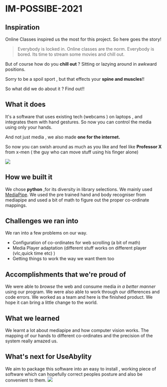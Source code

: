 # IM-POSSIBE-2021
## Inspiration
Online Classes inspired us the most for this project.
So here goes the story!
>Everybody is locked in.
>Online classes are the norm.
>Everybody is bored.
>Its time to stream some movies and chill out.

But of course how do you **chill out** ?
Sitting or lazying around in awkward positions.

Sorry to be a spoil sport , but that effects your **spine and muscles**!! 

So what did we do about it ?
Find out!!

## What it does
It's a software that uses existing tech (webcams ) on laptops , and integrates them with hand gestures. So now you can control the media using only your hands.

And not just media , we also made **one for the internet.**

So now you can swish around as much as you like and feel like **Professor X** from x-men ( the guy who can move stuff using his finger alone)

![](https://imgr.search.brave.com/aO9XwDyMKHAmr4FGqg2lDSVWLVj3xZnE7rFsIdOUxOc/fit/1200/721/ce/1/aHR0cHM6Ly9tZWRp/YS5jb21pY2Jvb2su/Y29tLzIwMTcvMDUv/eG1lbi1uZXctbXV0/YW50cy1jaGFybGVz/LXhhdmllci05OTU5/MjYtMTI4MHgwLnBu/Zw)

## How we built it
We chose **python** ,for its diversity in library selections.
We mainly used [MediaPipe](https://mediapipe.dev/).
We used the pre trained hand and body recogniser from mediapipe and used a bit of math to figure out the proper co-ordinate mappings.



## Challenges we ran into
We ran into a few problems on our way.
- Configuration of co-ordinates for web scrolling (a bit of math)
- Media Player adaptation (different stuff works on different player (vlc,quick time etc) )
- Getting things to work the way we want them too 

## Accomplishments that we're proud of

We were able to _browse_ the web and consume media _in a better manner_ using our program.
We were also able to work through our differences and code errors.
We worked as a team and here is the finished product.
We hope it can bring a little change to the world.

## What we learned

We learnt a lot about mediapipe and how computer vision works.
The mapping of our hands to different co-ordinates and the precision of the system really amazed us.


## What's next for UseAbylity


We aim to package this software into an easy to install , working piece of software which can hopefully correct peoples posture and also be convenient to them.
![](https://imgr.search.brave.com/tpeRetm9GgLSsX6VuoMSu6a_k1NKzheBdOIeVoei86w/fit/300/300/ce/1/aHR0cHM6Ly93d3cu/Y29tcHV0ZXJob3Bl/LmNvbS9qYXJnb24v/cC9wYWNrYWdlLW9w/ZW4uanBn)
